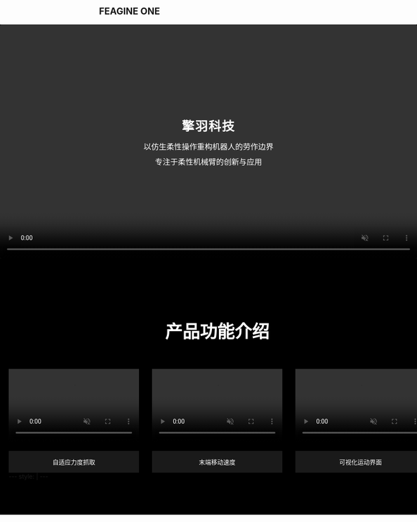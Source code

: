 ## FEAGINE ONE

<!-- 视频区域（含顶部文字框） -->
<section style="width: 100vw; margin: 0 calc(-50vw + 50%); padding: 0; background: #000; position: relative;">
  <!-- 居中文字浮层（纯透明背景） -->
  <div style="width: 60%; height: auto; padding: 30px 20px; display: flex; flex-direction: column; justify-content: center; align-items: center; position: absolute; top: 50%; left: 50%; transform: translate(-50%, -50%); z-index: 10; border-radius: 4px;">
    <!-- 突出显示“擎羽科技” -->
    <div style="margin-bottom: 15px; text-align: center; color: white; font-size: 1.8rem; font-weight: bold; letter-spacing: 2px;">
      擎羽科技
    </div>
    <!-- 下方两行文字依次排列 -->
    <div style="margin-bottom: 10px; text-align: center; color: white; font-size: 1.1rem;">
      以仿生柔性操作重构机器人的劳作边界
    </div>
    <div style="text-align: center; color: white; font-size: 1.1rem;">
      专注于柔性机械臂的创新与应用
    </div>
  </div>
  <!-- 16:9比例视频区域 -->
  <div style="width: 100%; padding-bottom: 56.25%; position: relative;">
    <video 
      controls 
      autoplay 
      muted 
      playsinline 
      loop
      style="position: absolute; top: 0; left: 0; width: 100%; height: 100%; object-fit: contain; display: block; border-radius: 4px;"
    >
      <source src="./xiaobanben.mp4" type="video/mp4">
      <div style="color: white; text-align: center; padding: 100px 20px;">
        <h3>FEAGINE ONE - Origami Manipulator</h3>
        <p>视频加载中...</p>
      </div>
    </video>
  </div>
</section>
<!-- 产品功能介绍区域 -->
<section style="width: 100vw; margin: 0 calc(-50vw + 50%); padding: 80px 20px; background: #000;">
  <h2 style="text-align: center; margin-bottom: 60px; color: white; font-size: 2.5rem;">产品功能介绍</h2>
  
  <!-- 三个并列短视频 -->
  <div style="display: flex; justify-content: space-between; gap: 30px; max-width: 1800px; margin: 0 auto;">
    <!-- 第一个视频及文字 -->
    <div style="flex: 1;">
      <div style="width: 100%; padding-bottom: 56.25%; position: relative;">
        <video autoplay muted playsinline loop style="position: absolute; top: 0; left: 0; width: 100%; height: 100%; object-fit: cover;">
          <source src="./zishiying（xiao）.mp4" type="video/mp4">
        </video>
      </div>
      <div style="margin-top: 20px; padding: 15px; background: rgba(255,255,255,0.1); text-align: center; color: white;">
        自适应力度抓取
      </div>
    </div>

  <!-- 第二个视频及文字 -->
   <div style="flex: 1;">
    <div style="width: 100%; padding-bottom: 56.25%; position: relative;">
      <video autoplay muted playsinline loop style="position: absolute; top: 0; left: 0; width: 100%; height: 100%; object-fit: cover;">
          <source src="./moduan yidongsudu.mp4" type="video/mp4">
        </video>
      </div>
      <div style="margin-top: 20px; padding: 15px; background: rgba(255,255,255,0.1); text-align: center; color: white;">
        末端移动速度
      </div>
    </div>

  <!-- 第三个视频及文字 -->
  <div style="flex: 1;">
    <div style="width: 100%; padding-bottom: 56.25%; position: relative;">
        <video autoplay muted playsinline loop style="position: absolute; top: 0; left: 0; width: 100%; height: 100%; object-fit: cover;">
          <source src="./keshihua.mp4" type="video/mp4">
        </video>
      </div>
      <div style="margin-top: 20px; padding: 15px; background: rgba(255,255,255,0.1); text-align: center; color: white;">
        可视化运动界面
      </div>
    </div>
  </div>
  ---
style: |
  <style>
    header, footer {
      display: none !important;
    }
  </style>
---
</section>